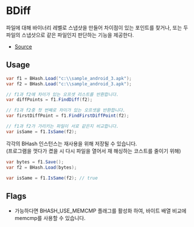 # BDiff

파일에 대해 바이너리 레벨로 스냅샷을 만들어 차이점이 있는 포인트를 찾거나, 또는 두 파일의 스냅샷으로 같은 파일인지 판단하는 기능을 제공한다.

* [Source](bdiff.cs)

Usage
----
```c#
var f1 = BHash.Load("c:\\sample_android_3.apk");
var f2 = BHash.Load("c:\\sample_android_3.apk");

// f1과 f2에 차이가 있는 오프셋 리스트를 반환합니다.
var diffPoints = f1.FindDiff(f2);

// f1과 f2중 첫 번째로 차이가 있는 오프셋을 반환합니다.
var firstDiffPoint = f1.FindFirstDiffPoint(f2);

// f1과 f2가 가리키는 파일이 서로 같은지 비교합니다.
var isSame = f1.IsSame(f2);
```

각각의 BHash 인스턴스는 재사용을 위해 저장될 수 있습니다.<br>
(프로그램을 껏다가 켰을 시 다시 파일을 열어서 재 해싱하는 코스트를 줄이기 위해)
```c#
var bytes = f1.Save();
var f2 = BHash.Load(bytes);

var isSame = f1.IsSame(f2); // true
```

Flags
----
* 가능하다면 BHASH_USE_MEMCMP 플래그를 활성화 하여, 바이트 배열 비교에 memcmp를 사용할 수 있습니다.
